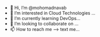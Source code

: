 - 👋 Hi, I’m @mohomadnavab
- 👀 I’m interested in Cloud Technologies ...
- 🌱 I’m currently learning DevOps...
- 💞️ I’m looking to collaborate on ...
- 📫 How to reach me --> text me...

<!---
mohomadnavab/mohomadnavab is a ✨ special ✨ repository because its `README.md` (this file) appears on your GitHub profile.
You can click the Preview link to take a look at your changes.
--->
